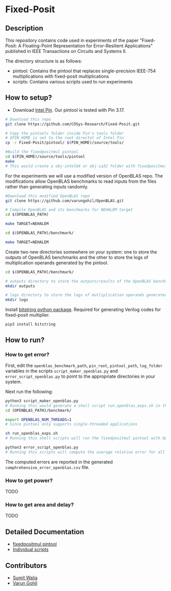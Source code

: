 # Fixed-Posit

## Description

This repository contains code used in experiments of the paper "Fixed-Posit: A Floating-Point Representation for Error-Resilient Applications" published in IEEE Transactions on Circuits and Systems II.

The directory structure is as follows:
- pintool: Contains the pintool that replaces single-precision IEEE-754 multiplications with fixed-posit multiplications
- scripts: Contains various scripts used to run experiments 

## How to setup?
- Download [Intel Pin](https://software.intel.com/content/www/us/en/develop/articles/pin-a-dynamic-binary-instrumentation-tool.html). Our pintool is tested with Pin 3.17.
```bash
# Download this repo
git clone https://github.com/COSys-Research/Fixed-Posit.git

# Copy the pintools folder inside Pin's tools folder
# $PIN_HOME is set to the root directot of Intel Pin
cp -r Fixed-Posit/pintool/ $(PIN_HOME)/source/tools/

#Build the fixedpositmul pintool
cd $(PIN_HOME)/source/tools/pintool
make
# This would create a obj-intel64 or obj-ia32 folder with fixedpositmul.so file depending on your machine's architecture.
```
For the experiments we will use a modified version of OpenBLAS repo. The modifications allow OpenBLAS benchmarks to read inputs from the files rather than generating inputs randomly.
```bash
#Download this modified OpenBLAS repo 
git clone https://github.com/varungohil/OpenBLAS.git

# Compile OpenBLAS and its benchmarks for NEHALEM target
cd $(OPENBLAS_PATH)

make TARGET=NEHALEM

cd $(OPENBLAS_PATH)/benchmark/

make TARGET=NEHALEM
```


Create two new directories somewhere on your system: one to store the outputs of OpenBLAS benchmarks and the other to store the logs of multiplication operands generated by the pintool.
```bash
cd $(OPENBLAS_PATH)/benchmark/

# outputs directory to store the outputs/results of the OpenBLAS benchmarks
mkdir outputs

# logs directory to store the logs of mutliplication operands generated by the fixedpositmul pintool
mkdir logs
```

Install [bitstring python package](https://pypi.org/project/bitstring/). Required for generating Verilog codes for fixed-posit multiplier.
```
pip3 install bitstring
```

## How to run?
### How to get error?
First, edit the `openblas_benchmark_path`, `pin_root`, `pintool_path`, `log_folder` variables in the scripts `script_maker_openblas.py` and `error_script_openblas.py` to point to the appropriate directories in your system.

Next run the following:
```bash
python3 script_maker_openblas.py
# Running this would generate a shell script run_openblas_exps.sh in the benchmark directory of OpenBLAS 
cd (OPENBLAS_PATH)/benchmark/

export OPENBLAS_NUM_THREADS=1
# Since pintool only supports single-threaded applications 

sh run_openblas_exps.sh
# Running this shell scripts will run the fixedpositmul pintool with OpenBLAS benchmark and store the results and logs in outputs and logs folder respectively. 

python3 error_script_openblas.py
# Running this scripts will compute the average relative error for all workloads for all fixed-posit configurations.
```

The computed errors are reported in the generated `comphrehensive_error_openblas.csv` file.

### How to get power?
TODO

### How to get area and delay?
TODO

## Detailed Documentation
- [fixedpositmul pintool](https://github.com/COSys-Research/Fixed-Posit/blob/master/pintool/README.md)
- [Individual scripts](https://github.com/COSys-Research/Fixed-Posit/tree/master/scripts/docs)

## Contributors
- [Sumit Walia](https://github.com/sumit-walia)
- [Varun Gohil](https://github.com/varungohil)
